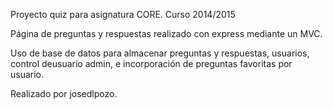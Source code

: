 Proyecto quiz para asignatura CORE. Curso 2014/2015

Página de preguntas y respuestas realizado con express mediante un MVC.

Uso de base de datos para almacenar preguntas y respuestas, usuarios, control deusuario admin, e incorporación de preguntas favoritas por usuario.


Realizado por josedlpozo.
